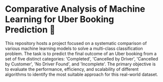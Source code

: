 # Comparative Analysis of Machine Learning for Uber Booking Prediction 🚗

This repository hosts a project focused on a systematic comparison of various machine learning models to solve a multi-class classification problem. The task is to predict the final outcome of an Uber booking from a set of five distinct categories: 'Completed', 'Cancelled by Driver', 'Cancelled by Customer', 'No Driver Found', and 'Incomplete'. The primary objective is to evaluate the performance, efficiency, and scalability of different algorithms to identify the most suitable approach for this real-world dataset.
